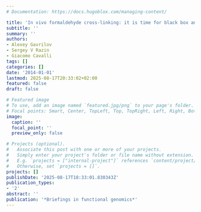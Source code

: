 ```yaml
---
# Documentation: https://docs.hugoblox.com/managing-content/

title: 'In vivo formaldehyde cross-linking: it is time for black box analysis'
subtitle: ''
summary: ''
authors:
- Alexey Gavrilov
- Sergey V Razin
- Giacomo Cavalli
tags: []
categories: []
date: '2014-01-01'
lastmod: 2025-08-17T20:33:02+02:00
featured: false
draft: false

# Featured image
# To use, add an image named `featured.jpg/png` to your page's folder.
# Focal points: Smart, Center, TopLeft, Top, TopRight, Left, Right, BottomLeft, Bottom, BottomRight.
image:
  caption: ''
  focal_point: ''
  preview_only: false

# Projects (optional).
#   Associate this post with one or more of your projects.
#   Simply enter your project's folder or file name without extension.
#   E.g. `projects = ["internal-project"]` references `content/project/deep-learning/index.md`.
#   Otherwise, set `projects = []`.
projects: []
publishDate: '2025-08-17T18:33:01.830343Z'
publication_types:
- '2'
abstract: ''
publication: '*Briefings in functional genomics*'
---
```

